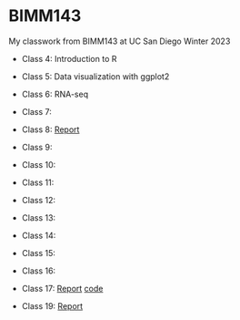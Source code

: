 # BIMM143

My classwork from BIMM143 at UC San Diego Winter 2023

- Class 4: Introduction to R 
- Class 5: Data visualization with ggplot2
- Class 6: RNA-seq
- Class 7: 
- Class 8: [Report](https://github.com/mqnguyen1/bimm143_github/blob/main/Lab08/Lab08_MiniProject.md)
- Class 9: 
- Class 10: 
- Class 11: 
- Class 12: 
- Class 13: 
- Class 14: 
- Class 15: 
- Class 16: 
- Class 17: [Report](https://github.com/mqnguyen1/bimm143_github/blob/main/class17/class17.md) [code](https://github.com/mqnguyen1/bimm143_github/blob/main/class17/class17.Rmd)

- Class 19: [Report](https://github.com/mqnguyen1/bimm143_github/blob/main/class19/class19.md)

